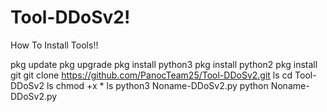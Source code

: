 # Tool-DDoSv2!
How To Install Tools!!

pkg update
pkg upgrade
pkg install python3
pkg install python2
pkg install git
git clone https://github.com/PanocTeam25/Tool-DDoSv2.git
ls
cd Tool-DDoSv2
ls
chmod +x *
ls
python3 Noname-DDoSv2.py
python Noname-DDoSv2.py
